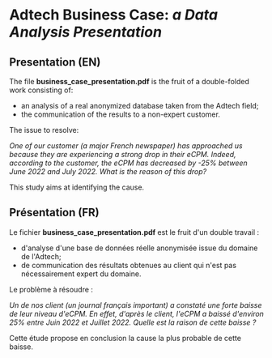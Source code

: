 # Adtech Business Case: *a Data Analysis Presentation*

## Presentation (EN)

The file **business_case_presentation.pdf** is the fruit of a double-folded work consisting of:
- an analysis of a real anonymized database taken from the Adtech field;
- the communication of the results to a non-expert customer.

The issue to resolve:

*One of our customer (a major French newspaper) has approached us because they are experiencing a strong drop in their eCPM. Indeed, according to the customer, the eCPM has decreased by -25% between June 2022 and July 2022.*
*What is the reason of this drop?*

This study aims at identifying the cause.

## Présentation (FR)

Le fichier **business_case_presentation.pdf** est le fruit d'un double travail :
- d'analyse d'une base de données réelle anonymisée issue du domaine de l'Adtech;
- de communication des résultats obtenues au client qui n'est pas nécessairement expert du domaine. 

Le problème à résoudre :

*Un de nos client (un journal français important) a constaté une forte baisse de leur niveau d'eCPM. En effet, d'après le client, l'eCPM a baissé d'environ 25% entre Juin 2022 et Juillet 2022.*
*Quelle est la raison de cette baisse ?*

Cette étude propose en conclusion la cause la plus probable de cette baisse.
